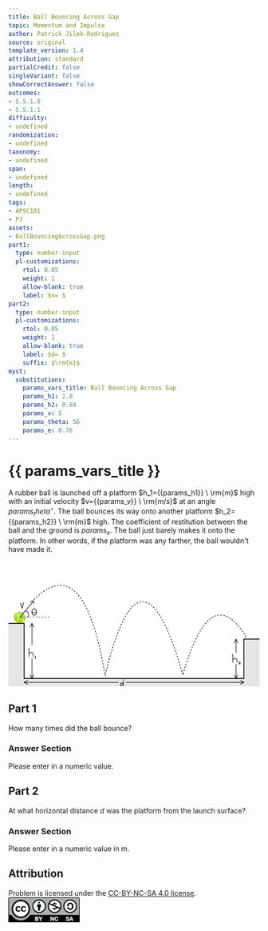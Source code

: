 ```yaml
---
title: Ball Bouncing Across Gap
topic: Momentum and Impulse
author: Patrick Jilek-Rodriguez
source: original
template_version: 1.4
attribution: standard
partialCredit: false
singleVariant: false
showCorrectAnswer: false
outcomes:
- 5.5.1.0
- 5.5.1.1
difficulty:
- undefined
randomization:
- undefined
taxonomy:
- undefined
span:
- undefined
length:
- undefined
tags:
- APSC181
- PJ
assets:
- BallBouncingAcrossGap.png
part1:
  type: number-input
  pl-customizations:
    rtol: 0.05
    weight: 1
    allow-blank: true
    label: $n= $
part2:
  type: number-input
  pl-customizations:
    rtol: 0.05
    weight: 1
    allow-blank: true
    label: $d= $
    suffix: $\rm{m}$
myst:
  substitutions:
    params_vars_title: Ball Bouncing Across Gap
    params_h1: 2.8
    params_h2: 0.84
    params_v: 5
    params_theta: 56
    params_e: 0.76
---
```

# {{ params_vars_title }}
A rubber ball is launched off a platform $h_1={{params_h1}} \ \rm{m}$ high with an initial velocity $v={{params_v}} \ \rm{m/s}$ at an angle ${{params_theta}}^\circ$.
The ball bounces its way onto another platform $h_2={{params_h2}} \ \rm{m}$ high.
The coefficient of restitution between the ball and the ground is ${{params_e}}$.
The ball just barely makes it onto the platform.
In other words, if the platform was any farther, the ball wouldn't have made it.

<img src="BallBouncingAcrossGap.png" width=800 alt="A ball is launched from a platform, bounces multiple times, and lands on another platform." >

## Part 1

How many times did the ball bounce?

### Answer Section

Please enter in a numeric value.

## Part 2

At what horizontal distance $d$ was the platform from the launch surface?

### Answer Section

Please enter in a numeric value in m.

## Attribution

Problem is licensed under the [CC-BY-NC-SA 4.0 license](https://creativecommons.org/licenses/by-nc-sa/4.0/).<br> ![The Creative Commons 4.0 license requiring attribution-BY, non-commercial-NC, and share-alike-SA license.](https://raw.githubusercontent.com/firasm/bits/master/by-nc-sa.png)